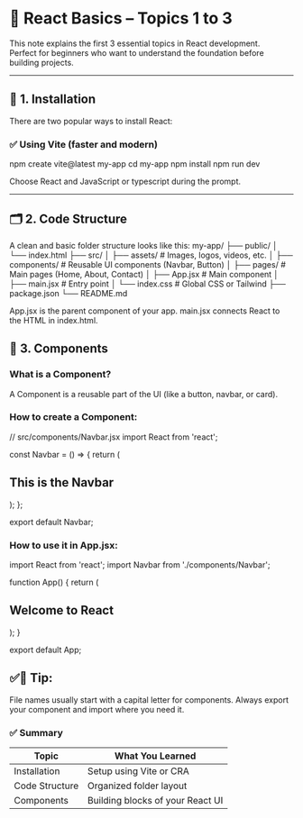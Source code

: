 # 📘 React Basics – Topics 1 to 3

This note explains the first 3 essential topics in React development.  
Perfect for beginners who want to understand the foundation before building projects.

---

## 🔧 1. Installation

There are two popular ways to install React:

### ✅ Using **Vite** (faster and modern)

npm create vite@latest my-app
cd my-app
npm install
npm run dev

Choose React and JavaScript or typescript during the prompt.

---

## 🗂️ 2. Code Structure

A clean and basic folder structure looks like this:
my-app/
├── public/
│   └── index.html
├── src/
│   ├── assets/         # Images, logos, videos, etc.
│   ├── components/     # Reusable UI components (Navbar, Button)
│   ├── pages/          # Main pages (Home, About, Contact)
│   ├── App.jsx         # Main component
│   ├── main.jsx        # Entry point
│   └── index.css       # Global CSS or Tailwind
├── package.json
└── README.md

App.jsx is the parent component of your app.
main.jsx connects React to the HTML in index.html.

## 🧱 3. Components

### What is a Component?
A Component is a reusable part of the UI (like a button, navbar, or card).

### How to create a Component:
// src/components/Navbar.jsx
import React from 'react';

const Navbar = () => {
  return (
    <nav>
      <h1>This is the Navbar</h1>
    </nav>
  );
};

export default Navbar;

 ###  How to use it in App.jsx:
 import React from 'react';
import Navbar from './components/Navbar';

function App() {
  return (
    <div>
      <Navbar />
      <h2>Welcome to React</h2>
    </div>
  );
}

export default App;

 
##  ✅🧠 Tip:
File names usually start with a capital letter for components.
Always export your component and import where you need it.


### ✅ Summary

|  Topic         | What You Learned                 |
| -------------- | -------------------------------- |
| Installation   | Setup using Vite or CRA          |
| Code Structure | Organized folder layout          |
| Components     | Building blocks of your React UI |

